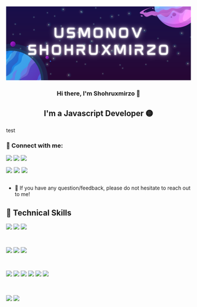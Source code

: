 <p align="center">
  <a href="#" target="_blank" rel="noreferrer"><img src="Purple Illustrated Game Streaming Twitch Banner (1).png" alt="my banner"></a>
</p>

<h3 align="center">
Hi there, I'm Shohruxmirzo 👋
</h3>

<h2 align="center">
I'm a Javascript Developer 🟡
</h2> 

test

### 🤝 Connect with me:

<a href=""><img src="https://img.shields.io/badge/GitHub-100000?style=for-the-badge&logo=github&logoColor=white" /></a>
<a href=""><img src="https://img.shields.io/badge/YouTube-FF0000?style=for-the-badge&logo=youtube&logoColor=white" /></a>
<a href=""><img src="https://img.shields.io/badge/GitHub-100000?style=for-the-badge&logo=github&logoColor=white" /></a>

<a href="https://instagram.com/usmonov_dev"><img align="left" src="https://raw.githubusercontent.com/yushi1007/yushi1007/main/images/instagram.svg" width="21px"/></a>
<a href="https://instagram.com/usmonov_dev"><img align="left" src="https://raw.githubusercontent.com/yushi1007/yushi1007/main/images/instagram.svg" width="21px"/></a>
<a href="https://instagram.com/usmonov_dev"><img align="left" src="https://raw.githubusercontent.com/yushi1007/yushi1007/main/images/instagram.svg" width="21px"/></a>

</br>
</br>

- 💬 If you have any question/feedback, please do not hesitate to reach out to me!

## 💼 Technical Skills

![](https://img.shields.io/badge/Code-HTML5-informational?style=flat&logo=HTML5&color=E34F26)
![](https://img.shields.io/badge/Code-JavaScript-informational?style=flat&logo=JavaScript&color=F7DF1E)
![](https://img.shields.io/badge/Code-React-informational?style=flat&logo=react&color=61DAFB)

</br>

![](https://img.shields.io/badge/Style-CSS3-informational?style=flat&logo=CSS3&color=1572B6)
![](https://img.shields.io/badge/Style-Bootstrap-informational?style=flat&logo=Bootstrap&color=7952B3)
![](https://img.shields.io/badge/Style-styled--components-informational?style=flat&logo=styled-components&color=DB7093)


</br>

![](https://img.shields.io/badge/Tools-Figma-informational?style=flat&logo=Figma&color=F24E1E)
![](https://img.shields.io/badge/Tools-NPM-informational?style=flat&logo=NPM&color=CB3837)
![](https://img.shields.io/badge/Tools-Heroku-informational?style=flat&logo=Heroku&color=430098)
![](https://img.shields.io/badge/Tools-Netlify-informational?style=flat&logo=netlify&color=00C7B7)
![](https://img.shields.io/badge/Tools-Git-informational?style=flat&logo=Git&color=F05032)
![](https://img.shields.io/badge/Tools-GitHub-informational?style=flat&logo=GitHub&color=181717)

<br />
<br />

<picture>
<source 
  srcset="https://github-readme-stats.vercel.app/api?username=usmonovshohruxmirzo&show_icons=true&theme=dark"
  media="(prefers-color-scheme: dark)"
/>
<img src="https://github-readme-stats.vercel.app/api?username=usmonovshohruxmirzo&show_icons=true" />
</picture>


<img src="https://github-readme-stats.vercel.app/api/top-langs/?username=usmonovshohruxmirzo&hide_progress=false">

